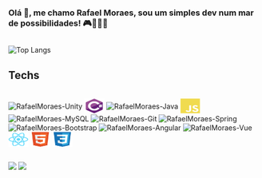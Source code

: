###  Olá 👋, me chamo Rafael Moraes, sou um simples dev num mar de possibilidades! 🎮🚀🤜🤛
##

![Top Langs](https://github-readme-stats.vercel.app/api/top-langs/?username=rafaelmoraesDev&size_weight=0.5&count_weight=0.5&theme=radical)

## Techs 
<div style="display: inline_block"><br>
  <img align="center" alt="RafaelMoraes-Unity" height="30" width="40" src="https://cdn.jsdelivr.net/gh/devicons/devicon/icons/unity/unity-original.svg">
  <img align="center" alt="RafaelMoraes-Csharp" height="30" width="40" src="https://raw.githubusercontent.com/devicons/devicon/master/icons/csharp/csharp-original.svg">
  <img align="center" alt="RafaelMoraes-Java" height="30" width="40" src="https://cdn.jsdelivr.net/gh/devicons/devicon/icons/java/java-original.svg">
  <img align="center" alt="RafaelMoraes-Js" height="30" width="40" src="https://raw.githubusercontent.com/devicons/devicon/master/icons/javascript/javascript-plain.svg">
  <img align="center" alt="RafaelMoraes-MySQL" height="30" width="40" src="https://cdn.jsdelivr.net/gh/devicons/devicon/icons/mysql/mysql-original.svg">
  <img align="center" alt="RafaelMoraes-Git" height="30" width="40" src="https://cdn.jsdelivr.net/gh/devicons/devicon/icons/git/git-original.svg">
  <img align="center" alt="RafaelMoraes-Spring" height="30" width="40" src="https://cdn.jsdelivr.net/gh/devicons/devicon/icons/spring/spring-original.svg">   
  <img align="center" alt="RafaelMoraes-Bootstrap" height="30" width="40" src="https://cdn.jsdelivr.net/gh/devicons/devicon/icons/bootstrap/bootstrap-original.svg">    
  <img align="center" alt="RafaelMoraes-Angular" height="30" width="40" src="https://cdn.jsdelivr.net/gh/devicons/devicon/icons/angularjs/angularjs-original.svg">
  <img align="center" alt="RafaelMoraes-Vue" height="30" width="40" src="https://cdn.jsdelivr.net/gh/devicons/devicon/icons/vuejs/vuejs-original.svg">
  <img align="center" alt="RafaelMoraes-React" height="30" width="40" src="https://raw.githubusercontent.com/devicons/devicon/master/icons/react/react-original.svg">
  <img align="center" alt="RafaelMoraes-HTML" height="30" width="40" src="https://raw.githubusercontent.com/devicons/devicon/master/icons/html5/html5-original.svg">
  <img align="center" alt="RafaelMoraes-CSS" height="30" width="40" src="https://raw.githubusercontent.com/devicons/devicon/master/icons/css3/css3-original.svg">
</div>

##

  <a href = "mailto:rafaelmoraes.analyst@gmail.com"><img src="https://img.shields.io/badge/-Gmail-%23333?style=for-the-badge&logo=gmail&logoColor=white" target="_blank"></a>
  <a href="https://www.linkedin.com/in/rafaelmoraesdev/" target="_blank"><img src="https://img.shields.io/badge/-LinkedIn-%230077B5?style=for-the-badge&logo=linkedin&logoColor=white" target="_blank"></a> 


